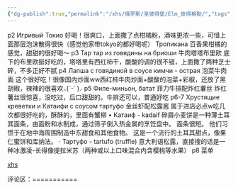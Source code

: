 ```yaml
---
{"dg-publish":true,"permalink":"/xhs/俄罗斯/圣彼得堡/Elm_彼得格勒/","tags":["rednote","圣彼得堡"],"created":"2025-03-17T18:25:13.348+08:00","updated":"2025-03-20T22:46:14.520+08:00"}
---
```


 

p2 Игривый Токио 好喝！很爽口，上面撒了点柑橘粉，酒味更浓一些，可惜上面那层泡沫散得很快（感觉他家带tokyo的都好喝呢）
Тропикана 百香果柑橘的感觉，甜甜的很好喝～
p3 Тар тар из говядины на бриоши 牛肉塔塔布里欧 底下的布里欧挺好吃的，塔塔里有西红柿干，酸酸的调的很不错，上面撒了两种芝士碎，不多正好不腻
p4 Лапша с говядиной в соусе кимчи - острая 泡菜牛肉面 这个很好吃！很像国内炒面ww西红柿牛肉炒面+酸酸的泡菜+彩椒，还放了黑胡椒，辣辣的很喜欢⸜(*ˊᵕˋ* )⸝‬
p5 Филе-миньон, батат 菲力牛排配炸红薯丝 炸红薯丝很惊喜，没吃过，后口甜甜的。牛排还可以，普通好吃
p6-7 Хрустящие креветки и Катаифи с соусом тартуфо 金丝虾配松露酱 属于进店必点w吃几次都很好吃的，酥酥的，里面有蟹柳
• Катаиф - kadaif 碎屑小麦饼是一种薄土耳其面条，由面粉和水制成，通过筛子倒入热金属的烹饪盘中。 面条很短。 他们习惯于在地中海周围制造中东甜食和其他食物。 这是一个流行的土耳其甜点，像果仁蜜饼和库纳法。
· Тартуфо - tartufo (truffle) 意大利语松露，直接搜的话是一种冰激凌-长得像提拉米苏（两种或以上口味混合内含樱桃等水果）
p8 菜单

[xhs](https://www.xiaohongshu.com/explore/665519b2000000001303d591?xsec_token=ABQpHX9zL7BFNiVeZCRTEwPQWkSwK-gfxLXAUVOUr4Fn0=&xsec_source=pc_user)

评论区：===========

